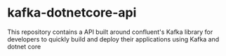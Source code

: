 # kafka-dotnetcore-api
This repository contains a API built around confluent's Kafka library for developers to quickly build  and deploy their applications using Kafka and dotnet core
